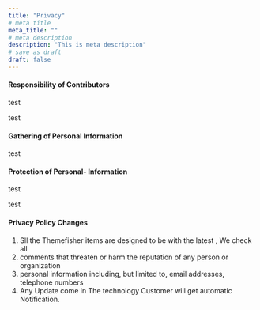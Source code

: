 ```yaml
---
title: "Privacy"
# meta title
meta_title: ""
# meta description
description: "This is meta description"
# save as draft
draft: false
---
```


#### Responsibility of Contributors

test

test

#### Gathering of Personal Information

test

#### Protection of Personal- Information

test

test

#### Privacy Policy Changes

1. Sll the Themefisher items are designed to be with the latest , We check all
2. comments that threaten or harm the reputation of any person or organization
3. personal information including, but limited to, email addresses, telephone numbers
4. Any Update come in The technology Customer will get automatic Notification.
